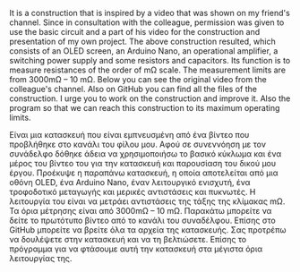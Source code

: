 It is a construction that is inspired by a video that was shown on my friend's channel. Since in consultation with the colleague, permission was given to use the basic circuit and a part of his video for the construction and presentation of my own project. The above construction resulted, which consists of an OLED screen, an Arduino Nano, an operational amplifier, a switching power supply and some resistors and capacitors. Its function is to measure resistances of the order of mΩ scale. The measurement limits are from 3000mΩ – 10 mΩ. Below you can see the original video from the colleague's channel. Also on GitHub you can find all the files of the construction. I urge you to work on the construction and improve it. Also the program so that we can reach this construction to its maximum operating limits.


Είναι μια κατασκευή που είναι εμπνευσμένη από ένα βίντεο που προβλήθηκε στο κανάλι του φίλου μου. Αφού σε συνεννόηση με τον συνάδελφο δόθηκε άδεια να χρησιμοποιήσω το βασικό κύκλωμα και ένα μέρος του βίντεο του για την κατασκευή και παρουσίαση του δικού μου έργου. Προέκυψε η παραπάνω κατασκευή, η οποία αποτελείται από μια οθόνη OLED, ένα Arduino Nano, έναν λειτουργικό ενισχυτή, ένα τροφοδοτικό μεταγωγής και μερικές αντιστάσεις και πυκνωτές. Η λειτουργία του είναι να μετράει αντιστάσεις της τάξης της κλίμακας mΩ. Τα όρια μέτρησης είναι από 3000mΩ – 10 mΩ. Παρακάτω μπορείτε να δείτε το πρωτότυπο βίντεο από το κανάλι του συναδέλφου. Επίσης στο GitHub μπορείτε να βρείτε όλα τα αρχεία της κατασκευής. Σας προτρέπω να δουλέψετε στην κατασκευή και να τη βελτιώσετε. Επίσης το πρόγραμμα για να φτάσουμε αυτή την κατασκευή στα μέγιστα όρια λειτουργίας της.
